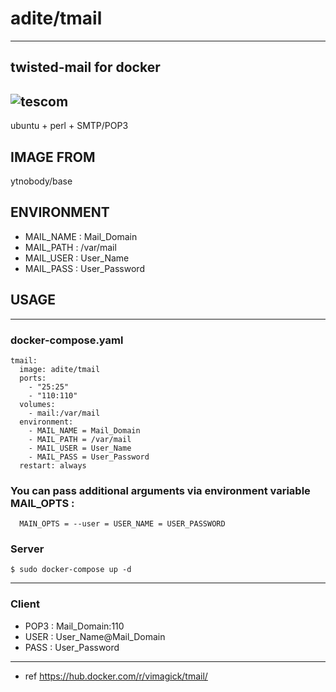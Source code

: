 # adite/tmail
---
## twisted-mail for docker
![tescom](https://en.gravatar.com/userimage/96759029/aa4308f795041de37cc2fedf0d1071ca?size=128)
---
ubuntu + perl + SMTP/POP3
 
## IMAGE FROM
ytnobody/base

## ENVIRONMENT
* MAIL_NAME     : Mail_Domain
* MAIL_PATH     : /var/mail
* MAIL_USER     : User_Name
* MAIL_PASS     : User_Password

## USAGE
---
### docker-compose.yaml
```shell
tmail:
  image: adite/tmail
  ports:
    - "25:25"
    - "110:110"
  volumes:
    - mail:/var/mail
  environment:
    - MAIL_NAME = Mail_Domain
    - MAIL_PATH = /var/mail
    - MAIL_USER = User_Name
    - MAIL_PASS = User_Password
  restart: always
```
### You can pass additional arguments via environment variable MAIL_OPTS : 
```shell
  MAIN_OPTS = --user = USER_NAME = USER_PASSWORD
```

### Server
```shell
$ sudo docker-compose up -d
```
---
### Client
* POP3 : Mail_Domain:110
* USER : User_Name@Mail_Domain
* PASS : User_Password
---

* ref https://hub.docker.com/r/vimagick/tmail/
